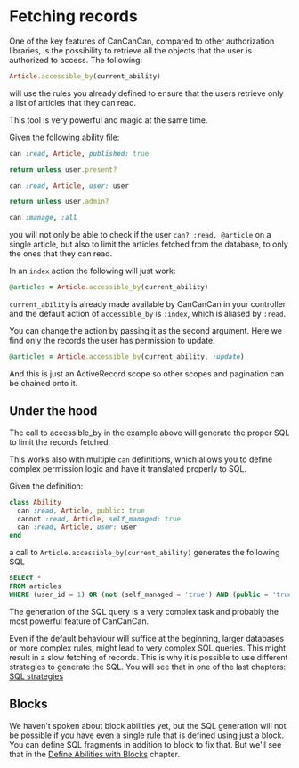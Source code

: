 # Fetching records

One of the key features of CanCanCan, compared to other authorization libraries, is the possibility to retrieve all the objects that the user is authorized to access. The following:

```ruby
Article.accessible_by(current_ability)
```

will use the rules you already defined to ensure that the users retrieve only a list of articles that they can read.

This tool is very powerful and magic at the same time.

Given the following ability file:

```ruby
can :read, Article, published: true

return unless user.present?

can :read, Article, user: user

return unless user.admin?

can :manage, :all
```

you will not only be able to check if the user `can? :read, @article` on a single article, but also to limit the articles fetched from the database, to only the ones that they can read.

In an `index` action the following will just work:

```ruby
@articles = Article.accessible_by(current_ability)
```

`current_ability` is already made available by CanCanCan in your controller and the default action of `accessible_by` is `:index`, which is aliased by `:read`.

You can change the action by passing it as the second argument. Here we find only the records the user has permission to update.

```ruby
@articles = Article.accessible_by(current_ability, :update)
```

And this is just an ActiveRecord scope so other scopes and pagination can be chained onto it.

## Under the hood

The call to accessible_by in the example above will generate the proper SQL to limit the records fetched.

This works also with multiple `can` definitions, which allows you to define complex permission logic and have it translated properly to SQL.

Given the definition:

```ruby
class Ability
  can :read, Article, public: true
  cannot :read, Article, self_managed: true
  can :read, Article, user: user
end
```

a call to `Article.accessible_by(current_ability)` generates the following SQL

```sql
SELECT *
FROM articles
WHERE (user_id = 1) OR (not (self_managed = 'true') AND (public = 'true'))
```

The generation of the SQL query is a very complex task and probably the most powerful feature of CanCanCan.

Even if the default behaviour will suffice at the beginning, larger databases or more complex rules, might lead to very complex SQL queries. 
This might result in a slow fetching of records. This is why it is possible to use different strategies to generate the SQL.
You will see that in one of the last chapters: [SQL strategies](./sql_strategies.md)

## Blocks

We haven't spoken about block abilities yet, but the SQL generation will not be possible if you have even a single rule that is defined using just a block.
You can define SQL fragments in addition to block to fix that. But we'll see that in the [Define Abilities with Blocks](./define_abilities_with_blocks.md) chapter.
